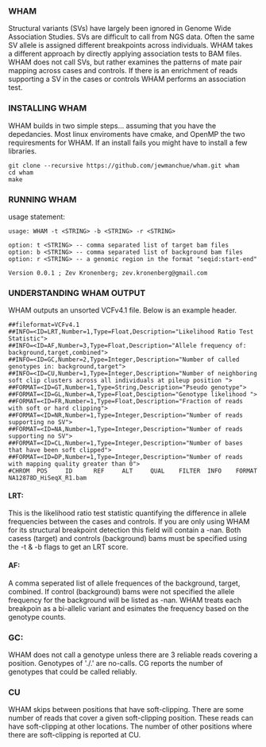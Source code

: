 ### WHAM

Structural variants (SVs) have largely been ignored in Genome Wide Association Studies.  SVs are difficult to call from NGS data.  Often the same SV allele is assigned different breakpoints across individuals.  WHAM takes a different approach by directly applying association tests to BAM files.  WHAM does not call SVs, but rather examines the patterns of mate pair mapping across cases and controls.  If there is an enrichment of reads supporting a SV in the cases or controls WHAM performs an association test.


### INSTALLING WHAM

WHAM builds in two simple steps... assuming that you have the depedancies.  Most linux enviroments have cmake, and OpenMP the two requiresments for WHAM.  If an install fails you might have to install a few libraries. 

```
git clone --recursive https://github.com/jewmanchue/wham.git wham
cd wham
make
```

### RUNNING WHAM

usage statement:

```
usage: WHAM -t <STRING> -b <STRING> -r <STRING>

option: t <STRING> -- comma separated list of target bam files
option: b <STRING> -- comma separated list of background bam files
option: r <STRING> -- a genomic region in the format "seqid:start-end"

Version 0.0.1 ; Zev Kronenberg; zev.kronenberg@gmail.com
```

### UNDERSTANDING WHAM OUTPUT

WHAM outputs an unsorted VCFv4.1 file.  Below is an example header.  

```
##fileformat=VCFv4.1
##INFO=<ID=LRT,Number=1,Type=Float,Description="Likelihood Ratio Test Statistic">
##INFO=<ID=AF,Number=3,Type=Float,Description="Allele frequency of: background,target,combined">
##INFO=<ID=GC,Number=2,Type=Integer,Description="Number of called genotypes in: background,target">
##INFO=<ID=CU,Number=1,Type=Integer,Description="Number of neighboring soft clip clusters across all individuals at pileup position ">
##FORMAT=<ID=GT,Number=1,Type=String,Description="Pseudo genotype">
##FORMAT=<ID=GL,Number=A,Type=Float,Desciption="Genotype likelihood ">
##FORMAT=<ID=FR,Number=1,Type=Float,Description="Fraction of reads with soft or hard clipping">
##FORMAT=<ID=NR,Number=1,Type=Integer,Description="Number of reads supporting no SV">
##FORMAT=<ID=NA,Number=1,Type=Integer,Description="Number of reads supporting no SV">
##FORMAT=<ID=CL,Number=1,Type=Integer,Description="Number of bases that have been soft clipped">
##FORMAT=<ID=DP,Number=1,Type=Integer,Description="Number of reads with mapping quality greater than 0">
#CHROM  POS     ID      REF     ALT     QUAL    FILTER  INFO    FORMAT  NA12878D_HiSeqX_R1.bam
```

#### LRT:

  This is the likelihood ratio test statistic quantifying the difference in allele frequencies between the cases and controls.
  If you are only using WHAM for its structural breakpoint detection this field will contain a -nan. Both  casess (target) and controls (background) bams must be specified using the -t & -b flags to get an LRT score.
  
#### AF:

  A comma seperated list of allele frequences of the background, target, combined. If control (background) bams were not specified the allele frequency for the background will be listed as -nan.  WHAM treats each breakpoin as a bi-allelic variant and esimates the frequency based on the genotype counts.
  
### GC:

  WHAM does not call a genotype unless there are 3 reliable reads covering a position.  Genotypes of './.' are no-calls.  CG reports the number of genotypes that could be called reliably.
  
### CU

  WHAM skips between positions that have soft-clipping.  There are some number of reads that cover a given soft-clipping position.  These reads can have soft-clipping at other locations.  The number of other positions where there are soft-clipping is reported at CU. 

  
